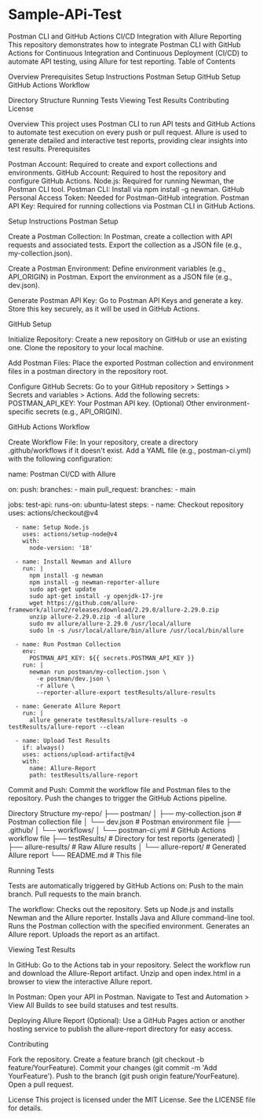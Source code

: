 # Sample-APi-Test

Postman CLI and GitHub Actions CI/CD Integration with Allure Reporting
This repository demonstrates how to integrate Postman CLI with GitHub Actions for Continuous Integration and Continuous Deployment (CI/CD) to automate API testing, using Allure for test reporting.
Table of Contents

Overview
Prerequisites
Setup Instructions
Postman Setup
GitHub Setup
GitHub Actions Workflow


Directory Structure
Running Tests
Viewing Test Results
Contributing
License

Overview
This project uses Postman CLI to run API tests and GitHub Actions to automate test execution on every push or pull request. Allure is used to generate detailed and interactive test reports, providing clear insights into test results.
Prerequisites

Postman Account: Required to create and export collections and environments.
GitHub Account: Required to host the repository and configure GitHub Actions.
Node.js: Required for running Newman, the Postman CLI tool.
Postman CLI: Install via npm install -g newman.
GitHub Personal Access Token: Needed for Postman-GitHub integration.
Postman API Key: Required for running collections via Postman CLI in GitHub Actions.

Setup Instructions
Postman Setup

Create a Postman Collection:
In Postman, create a collection with API requests and associated tests.
Export the collection as a JSON file (e.g., my-collection.json).


Create a Postman Environment:
Define environment variables (e.g., API_ORIGIN) in Postman.
Export the environment as a JSON file (e.g., dev.json).


Generate Postman API Key:
Go to Postman API Keys and generate a key.
Store this key securely, as it will be used in GitHub Actions.



GitHub Setup

Initialize Repository:
Create a new repository on GitHub or use an existing one.
Clone the repository to your local machine.


Add Postman Files:
Place the exported Postman collection and environment files in a postman directory in the repository root.


Configure GitHub Secrets:
Go to your GitHub repository > Settings > Secrets and variables > Actions.
Add the following secrets:
POSTMAN_API_KEY: Your Postman API key.
(Optional) Other environment-specific secrets (e.g., API_ORIGIN).





GitHub Actions Workflow

Create Workflow File:
In your repository, create a directory .github/workflows if it doesn't exist.
Add a YAML file (e.g., postman-ci.yml) with the following configuration:



name: Postman CI/CD with Allure

on:
  push:
    branches:
      - main
  pull_request:
    branches:
      - main

jobs:
  test-api:
    runs-on: ubuntu-latest
    steps:
      - name: Checkout repository
        uses: actions/checkout@v4

      - name: Setup Node.js
        uses: actions/setup-node@v4
        with:
          node-version: '18'

      - name: Install Newman and Allure
        run: |
          npm install -g newman
          npm install -g newman-reporter-allure
          sudo apt-get update
          sudo apt-get install -y openjdk-17-jre
          wget https://github.com/allure-framework/allure2/releases/download/2.29.0/allure-2.29.0.zip
          unzip allure-2.29.0.zip -d allure
          sudo mv allure/allure-2.29.0 /usr/local/allure
          sudo ln -s /usr/local/allure/bin/allure /usr/local/bin/allure

      - name: Run Postman Collection
        env:
          POSTMAN_API_KEY: ${{ secrets.POSTMAN_API_KEY }}
        run: |
          newman run postman/my-collection.json \
            -e postman/dev.json \
            -r allure \
            --reporter-allure-export testResults/allure-results

      - name: Generate Allure Report
        run: |
          allure generate testResults/allure-results -o testResults/allure-report --clean

      - name: Upload Test Results
        if: always()
        uses: actions/upload-artifact@v4
        with:
          name: Allure-Report
          path: testResults/allure-report


Commit and Push:
Commit the workflow file and Postman files to the repository.
Push the changes to trigger the GitHub Actions pipeline.



Directory Structure
my-repo/
├── postman/
│   ├── my-collection.json    # Postman collection file
│   └── dev.json              # Postman environment file
├── .github/
│   └── workflows/
│       └── postman-ci.yml    # GitHub Actions workflow file
├── testResults/              # Directory for test reports (generated)
│   ├── allure-results/       # Raw Allure results
│   └── allure-report/        # Generated Allure report
└── README.md                 # This file

Running Tests

Tests are automatically triggered by GitHub Actions on:
Push to the main branch.
Pull requests to the main branch.


The workflow:
Checks out the repository.
Sets up Node.js and installs Newman and the Allure reporter.
Installs Java and Allure command-line tool.
Runs the Postman collection with the specified environment.
Generates an Allure report.
Uploads the report as an artifact.



Viewing Test Results

In GitHub:
Go to the Actions tab in your repository.
Select the workflow run and download the Allure-Report artifact.
Unzip and open index.html in a browser to view the interactive Allure report.


In Postman:
Open your API in Postman.
Navigate to Test and Automation > View All Builds to see build statuses and test results.


Deploying Allure Report (Optional):
Use a GitHub Pages action or another hosting service to publish the allure-report directory for easy access.



Contributing

Fork the repository.
Create a feature branch (git checkout -b feature/YourFeature).
Commit your changes (git commit -m 'Add YourFeature').
Push to the branch (git push origin feature/YourFeature).
Open a pull request.

License
This project is licensed under the MIT License. See the LICENSE file for details.
